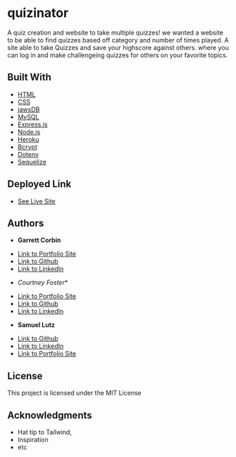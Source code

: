 # quizinator

A quiz creation and website to take multiple quizzes! we wanted a website to be able to find quizzes based off category and number of times played. A site able to take Quizzes and save your highscore against others. where you can log in and make challengeing quizzes for others on your favorite topics.

## Built With

* [HTML](https://developer.mozilla.org/en-US/docs/Web/HTML)
* [CSS](https://developer.mozilla.org/en-US/docs/Web/CSS)
* [jawsDB](https://www.jawsdb.com/)
* [MySQL](https://www.mysql.com/)
* [Express.js](https://expressjs.com/)
* [Node.js](https://nodejs.org/en/)
* [Heroku](heroku.com)
* [Bcrypt](https://en.wikipedia.org/wiki/Bcrypt)
* [Dotenv](https://github.com/motdotla/dotenv)
* [Sequelize](https://sequelize.org/)


## Deployed Link

* [See Live Site](https://stark-scrubland-48398.herokuapp.com/)


## Authors

* **Garrett Corbin** 
- [Link to Portfolio Site](https://antieatingactivist.github.io/portfolio/)
- [Link to Github](https://github.com/antieatingactivist)
- [Link to LinkedIn](https://www.linkedin.com/in/garrett-corbin-7a7777227/)

* *Courtney Foster** 
- [Link to Portfolio Site](https://cfoster121.github.io/portfolio/)
- [Link to Github](https://github.com/cfoster121)
- [Link to LinkedIn](https://www.linkedin.com/in/courtney-foster-0b364575/)

* **Samuel Lutz** 
- [Link to Github](https://github.com/samuellutz)
- [Link to LinkedIn](https://www.linkedin.com/in/samuel-lutz-77138020b/)
- [Link to Portfolio Site](https://www.linkedin.com/in/samuel-lutz-77138020b/)


## License

This project is licensed under the MIT License 

## Acknowledgments

* Hat tip to Tailwind,
* Inspiration
* etc
